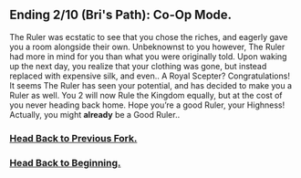 ## Ending 2/10 (Bri's Path): Co-Op Mode.

The Ruler was ecstatic to see that you chose the riches, and eagerly gave you a room alongside their own. Unbeknownst to you however, The Ruler had more in mind for you than what you were originally told. Upon waking up the next day, you realize that your clothing was gone, but instead replaced with expensive silk, and even.. A Royal Scepter? Congratulations! It seems The Ruler has seen your potential, and has decided to make you a Ruler as well. You 2 will now Rule the Kingdom equally, but at the cost of you never heading back home. Hope you’re a good Ruler, your Highness! Actually, you might **already** be a Good Ruler..

### [Head Back to Previous Fork.](riches-or-devotion.md)
### [Head Back to Beginning.](../../README.md)
